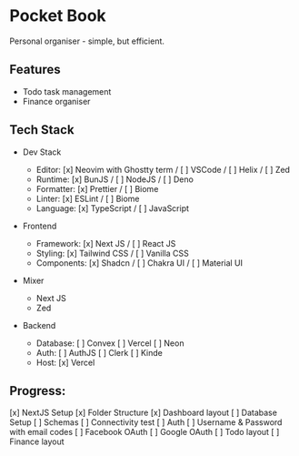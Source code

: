 # Pocket Book

Personal organiser - simple, but efficient.

## Features

- Todo task management
- Finance organiser

## Tech Stack

- Dev Stack
    - Editor: [x] Neovim with Ghostty term / [ ] VSCode / [ ] Helix / [ ] Zed
    - Runtime: [x] BunJS / [ ] NodeJS / [ ] Deno
    - Formatter: [x] Prettier / [ ] Biome
    - Linter: [x] ESLint / [ ] Biome
    - Language: [x] TypeScript / [ ] JavaScript

- Frontend
    - Framework: [x] Next JS / [ ] React JS
    - Styling: [x] Tailwind CSS / [ ] Vanilla CSS
    - Components: [x] Shadcn / [ ] Chakra UI / [ ] Material UI

- Mixer
    - Next JS
    - Zed

- Backend
    - Database: [ ] Convex [ ] Vercel [ ] Neon
    - Auth: [ ] AuthJS [ ] Clerk [ ] Kinde
    - Host: [x] Vercel


## Progress:

[x] NextJS Setup
[x] Folder Structure
[x] Dashboard layout
[ ] Database Setup
    [ ] Schemas
    [ ] Connectivity test
[ ] Auth
    [ ] Username & Password with email codes
    [ ] Facebook OAuth
    [ ] Google OAuth
[ ] Todo layout
[ ] Finance layout

